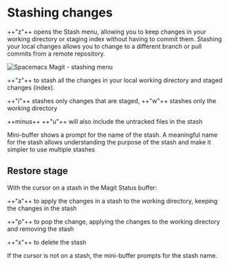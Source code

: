 # Stashing changes

++"z"++ opens the Stash menu, allowing you to keep changes in your working directory or staging index without having to commit them.  Stashing your local changes allows you to change to a different branch or pull commits from a remote repository.

![Spacemacs Magit - stashing menu](/images/spacemacs-magit-stash-menu.png)

++"z"++ to stash all the changes in your local working directory and staged changes (index).

++"i"++ stashes only changes that are staged, ++"w"++ stashes only the working directory

++minus++ ++"u"++ will also include the untracked files in the stash

Mini-buffer shows a prompt for the name of the stash.  A meaningful name for the stash allows understanding the purpose of the stash and make it simpler to use multiple stashes


## Restore stage

With the cursor on a stash in the Magit Status buffer:

++"a"++ to apply the changes in a stash to the working directory, keeping the changes in the stash

++"p"++ to pop the change, applying the changes to the working directory and removing the stash

++"x"++ to delete the stash

If the cursor is not on a stash, the mini-buffer prompts for the stash name.
